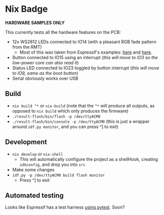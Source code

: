 # Nix Badge

**HARDWARE SAMPLES ONLY**

This currently tests all the hardware features on the PCB:

- 12x WS2812 LEDs connected to IO14 (with a pleasant RGB fade pattern from the RMT)
    - Most of this was taken from Espressif's examples: [here](https://github.com/espressif/esp-idf/tree/master/examples/peripherals/rmt/led_strip_simple_encoder) and [here](https://github.com/espressif/esp-idf/tree/master/examples/peripherals/rmt/led_strip).
- Button connected to IO15 using an interrupt (_this will move to IO3 so the low-power core can also read it_)
- Status LED connected to IO23 toggled by button interrupt (_this will move to IO9, same as the boot button_)
- Serial obviously works over USB

## Build

- `nix build ^*` or `nix-build` (note that the `^*` will produce all outputs, as opposed to `nix build` which only produces the firmware)
- `./result-flash/bin/flash -p /dev/ttyACM0`
- `./result-flash/bin/console -p /dev/ttyACM0` (this is just a wrapper around `idf.py monitor`, and you can press ^] to exit)

## Development

- `nix develop` or `nix-shell`
    - This will automatically configure the project as a shellHook, creating `sdkconfig`, and drop you into `src`
- Make some changes
- `idf.py -p /dev/ttyACM0 build flash monitor`
    - Press ^] to exit

## Automated testing

Looks like Espressif has a test harness [using pytest](https://github.com/espressif/pytest-embedded). Soon?
